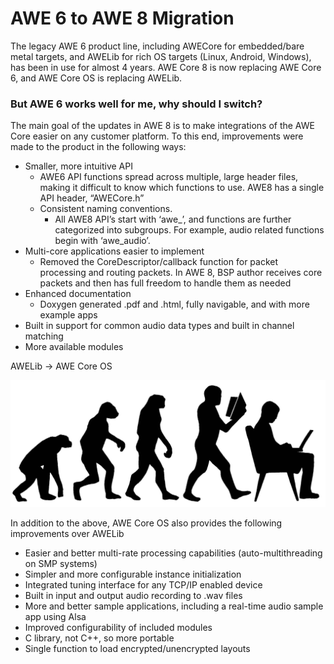 # AWE 6 to AWE 8 Migration

The legacy AWE 6 product line, including AWECore for embedded/bare metal targets, and AWELib for rich OS targets \(Linux, Android, Windows\), has been in use for almost 4 years. AWE Core 8 is now replacing AWE Core 6, and AWE Core OS is replacing AWELib.

### But AWE 6 works well for me, why should I switch?

The main goal of the updates in AWE 8 is to make integrations of the AWE Core easier on any customer platform. To this end, improvements were made to the product in the following ways:

* Smaller, more intuitive API
  * AWE6 API functions spread across multiple, large header files, making it difficult to know which functions to use. AWE8 has a single API header, “AWECore.h”
  * Consistent naming conventions.
    * All AWE8 API’s start with ‘awe\_’, and functions are further categorized into subgroups. For example, audio related functions begin with ‘awe\_audio’.
* Multi-core applications easier to implement
  * Removed the CoreDescriptor/callback function for packet processing and routing packets. In AWE 8, BSP author receives core packets and then has full freedom to handle them as needed
* Enhanced documentation
  * Doxygen generated .pdf and .html, fully navigable, and with more example apps
* Built in support for common audio data types and built in channel matching
* More available modules

AWELib -&gt; AWE Core OS

![](../../.gitbook/assets/assets_knowledge-base_-miuj5cak-sr92jfdwfs_-miujauszfxagukutywe_0.jpeg)

In addition to the above, AWE Core OS also provides the following improvements over AWELib

* Easier and better multi-rate processing capabilities \(auto-multithreading on SMP systems\)
* Simpler and more configurable instance initialization
* Integrated tuning interface for any TCP/IP enabled device
* Built in input and output audio recording to .wav files
* More and better sample applications, including a real-time audio sample app using Alsa
* Improved configurability of included modules
* C library, not C++, so more portable
* Single function to load encrypted/unencrypted layouts

